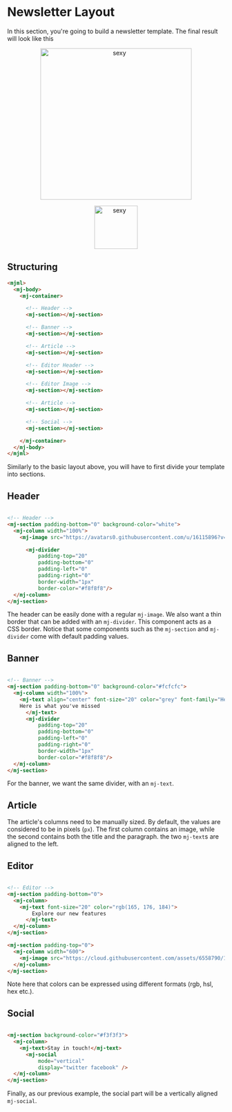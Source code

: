 
# Newsletter Layout

In this section, you're going to build a newsletter template.
The final result will look like this

<p align="center">
  <a href="/try-it-live/templates/hello-world"><img width="350px" src="https://cloud.githubusercontent.com/assets/6558790/12789753/6fd35f3e-ca9f-11e5-8ff0-a1e090a9bede.png" alt="sexy"></a>
</p>

<p align="center">
  <a href="/try-it-live/templates/newsletter"><img width="100px" src="http://imgh.us/TRYITLIVE.svg" alt="sexy" /></a>
</p>

## Structuring

``` html
<mjml>
  <mj-body>
    <mj-container>

      <!-- Header -->
      <mj-section></mj-section>

      <!-- Banner -->
      <mj-section></mj-section>

      <!-- Article -->
      <mj-section></mj-section>

      <!-- Editor Header -->
      <mj-section></mj-section>

      <!-- Editor Image -->
      <mj-section></mj-section>

      <!-- Article -->
      <mj-section></mj-section>

      <!-- Social -->
      <mj-section></mj-section>

    </mj-container>
  </mj-body>
</mjml>
```
Similarly to the basic layout above, you will have to first divide your template into sections.

## Header

``` html

<!-- Header -->
<mj-section padding-bottom="0" background-color="white">
  <mj-column width="100%">
    <mj-image src="https://avatars0.githubusercontent.com/u/16115896?v=3&s=200" width="50px"/>

      <mj-divider
          padding-top="20"
          padding-bottom="0"
          padding-left="0"
          padding-right="0"
          border-width="1px"
          border-color="#f8f8f8"/>
  </mj-column>
</mj-section>

```

The header can be easily done with a regular `mj-image`. We also want a thin border that can be added
with an `mj-divider`. This component acts as a CSS border. Notice that some components such
as the `mj-section` and `mj-divider` come with default padding values.


## Banner

``` html

<!-- Banner -->
<mj-section padding-bottom="0" background-color="#fcfcfc">
  <mj-column width="100%">
    <mj-text align="center" font-size="20" color="grey" font-family="Helvetica Neue" font-weight="200">
    Here is what you've missed
      </mj-text>
      <mj-divider
          padding-top="20"
          padding-bottom="0"
          padding-left="0"
          padding-right="0"
          border-width="1px"
          border-color="#f8f8f8"/>
  </mj-column>
</mj-section>

```

For the banner, we want the same divider, with an `mj-text`.

## Article

The article's columns need to be manually sized. By default, the values are considered to be in pixels (`px`).
The first column contains an image, while the second contains both the title and the paragraph.
the two `mj-text`s are aligned to the left.

## Editor

``` html

<!-- Editor -->
<mj-section padding-bottom="0">
  <mj-column>
    <mj-text font-size="20" color="rgb(165, 176, 184)">
        Explore our new features
      </mj-text>
  </mj-column>
</mj-section>

<mj-section padding-top="0">
  <mj-column width="600">
    <mj-image src="https://cloud.githubusercontent.com/assets/6558790/12450760/ee034178-bf85-11e5-9dda-98d0c8f9f8d6.png"/>
  </mj-column>
</mj-section>

```

Note here that colors can be expressed using different formats (rgb, hsl, hex etc.).

## Social

``` html

<mj-section background-color="#f3f3f3">
  <mj-column>
    <mj-text>Stay in touch!</mj-text>
      <mj-social
          mode="vertical"
          display="twitter facebook" />
  </mj-column>
</mj-section>

```

Finally, as our previous example, the social part will be a vertically aligned `mj-social`.
